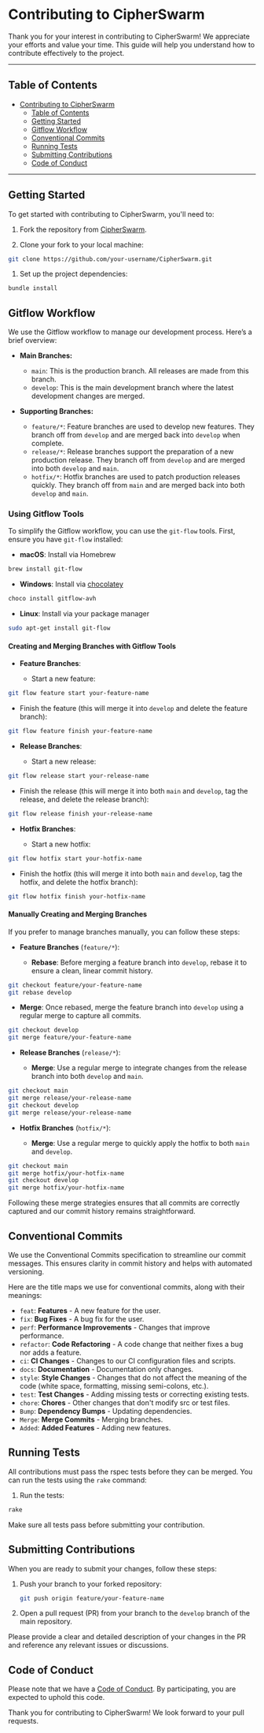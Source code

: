 # Contributing to CipherSwarm

Thank you for your interest in contributing to CipherSwarm! We appreciate your efforts and value your time. This guide will help you understand how to contribute effectively to the project.

---

## Table of Contents

<!-- mdformat-toc start --slug=github --no-anchors --maxlevel=2 --minlevel=1 -->

- [Contributing to CipherSwarm](#contributing-to-cipherswarm)
  - [Table of Contents](#table-of-contents)
  - [Getting Started](#getting-started)
  - [Gitflow Workflow](#gitflow-workflow)
  - [Conventional Commits](#conventional-commits)
  - [Running Tests](#running-tests)
  - [Submitting Contributions](#submitting-contributions)
  - [Code of Conduct](#code-of-conduct)

<!-- mdformat-toc end -->

---

## Getting Started

To get started with contributing to CipherSwarm, you'll need to:

1. Fork the repository from [CipherSwarm](https://github.com/unclesp1d3r/CipherSwarm).

2. Clone your fork to your local machine:

```sh
git clone https://github.com/your-username/CipherSwarm.git
```

1. Set up the project dependencies:

```sh
bundle install
```

## Gitflow Workflow

We use the Gitflow workflow to manage our development process. Here’s a brief overview:

- **Main Branches:**

  - `main`: This is the production branch. All releases are made from this branch.
  - `develop`: This is the main development branch where the latest development changes are merged.

- **Supporting Branches:**

  - `feature/*`: Feature branches are used to develop new features. They branch off from `develop` and are merged back into `develop` when complete.
  - `release/*`: Release branches support the preparation of a new production release. They branch off from `develop` and are merged into both `develop` and `main`.
  - `hotfix/*`: Hotfix branches are used to patch production releases quickly. They branch off from `main` and are merged back into both `develop` and `main`.

### Using Gitflow Tools

To simplify the Gitflow workflow, you can use the `git-flow` tools. First, ensure you have `git-flow` installed:

- **macOS**: Install via Homebrew

```sh
brew install git-flow
```

- **Windows**: Install via [chocolatey](https://chocolatey.org/)

```sh
choco install gitflow-avh

```

- **Linux**: Install via your package manager

```sh
sudo apt-get install git-flow
```

#### Creating and Merging Branches with Gitflow Tools

- **Feature Branches**:

  - Start a new feature:

```sh
git flow feature start your-feature-name
```

- Finish the feature (this will merge it into `develop` and delete the feature branch):

```sh
git flow feature finish your-feature-name
```

- **Release Branches**:

  - Start a new release:

```sh
git flow release start your-release-name
```

- Finish the release (this will merge it into both `main` and `develop`, tag the release, and delete the release branch):

```sh
git flow release finish your-release-name
```

- **Hotfix Branches**:

  - Start a new hotfix:

```sh
git flow hotfix start your-hotfix-name
```

- Finish the hotfix (this will merge it into both `main` and `develop`, tag the hotfix, and delete the hotfix branch):

```sh
git flow hotfix finish your-hotfix-name
```

#### Manually Creating and Merging Branches

If you prefer to manage branches manually, you can follow these steps:

- **Feature Branches** (`feature/*`):

  - **Rebase**: Before merging a feature branch into `develop`, rebase it to ensure a clean, linear commit history.

```sh
git checkout feature/your-feature-name
git rebase develop

```

- **Merge**: Once rebased, merge the feature branch into `develop` using a regular merge to capture all commits.

```sh
git checkout develop
git merge feature/your-feature-name
```

- **Release Branches** (`release/*`):

  - **Merge**: Use a regular merge to integrate changes from the release branch into both `develop` and `main`.

```sh
git checkout main
git merge release/your-release-name
git checkout develop
git merge release/your-release-name
```

- **Hotfix Branches** (`hotfix/*`):

  - **Merge**: Use a regular merge to quickly apply the hotfix to both `main` and `develop`.

```sh
git checkout main
git merge hotfix/your-hotfix-name
git checkout develop
git merge hotfix/your-hotfix-name
```

Following these merge strategies ensures that all commits are correctly captured and our commit history remains straightforward.

## Conventional Commits

We use the Conventional Commits specification to streamline our commit messages. This ensures clarity in commit history and helps with automated versioning.

Here are the title maps we use for conventional commits, along with their meanings:

- `feat`: **Features** - A new feature for the user.
- `fix`: **Bug Fixes** - A bug fix for the user.
- `perf`: **Performance Improvements** - Changes that improve performance.
- `refactor`: **Code Refactoring** - A code change that neither fixes a bug nor adds a feature.
- `ci`: **CI Changes** - Changes to our CI configuration files and scripts.
- `docs`: **Documentation** - Documentation only changes.
- `style`: **Style Changes** - Changes that do not affect the meaning of the code (white space, formatting, missing semi-colons, etc.).
- `test`: **Test Changes** - Adding missing tests or correcting existing tests.
- `chore`: **Chores** - Other changes that don't modify src or test files.
- `Bump`: **Dependency Bumps** - Updating dependencies.
- `Merge`: **Merge Commits** - Merging branches.
- `Added`: **Added Features** - Adding new features.

## Running Tests

All contributions must pass the rspec tests before they can be merged. You can run the tests using the `rake` command:

1. Run the tests:

```sh
rake
```

Make sure all tests pass before submitting your contribution.

## Submitting Contributions

When you are ready to submit your changes, follow these steps:

1. Push your branch to your forked repository:

   ```sh
   git push origin feature/your-feature-name
   ```

2. Open a pull request (PR) from your branch to the `develop` branch of the main repository.

Please provide a clear and detailed description of your changes in the PR and reference any relevant issues or discussions.

## Code of Conduct

Please note that we have a [Code of Conduct](CODE_OF_CONDUCT.md). By participating, you are expected to uphold this code.

Thank you for contributing to CipherSwarm! We look forward to your pull requests.
